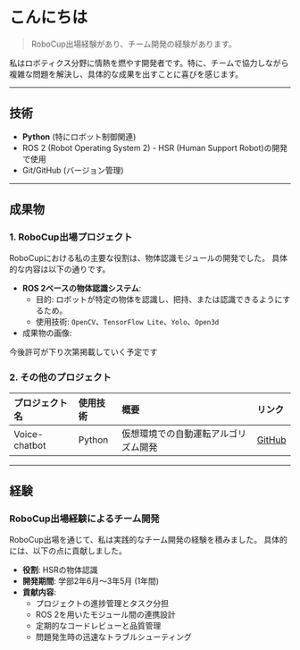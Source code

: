 # こんにちは

> RoboCup出場経験があり、チーム開発の経験があります。

私はロボティクス分野に情熱を燃やす開発者です。特に、チームで協力しながら複雑な問題を解決し、具体的な成果を出すことに喜びを感じます。

---

## 技術



* **Python** (特にロボット制御関連)
* ROS 2 (Robot Operating System 2) - HSR (Human Support Robot)の開発で使用
* Git/GitHub (バージョン管理)

---

## 成果物

### 1. RoboCup出場プロジェクト

RoboCupにおける私の主要な役割は、物体認識モジュールの開発でした。
具体的な内容は以下の通りです。

* **ROS 2ベースの物体認識システム**:
    * 目的: ロボットが特定の物体を認識し、把持、または認識できるようにするため。
    * 使用技術: `OpenCV`、`TensorFlow Lite`、`Yolo`、`Open3d`
* 成果物の画像:

今後許可が下り次第掲載していく予定です

### 2. その他のプロジェクト

| プロジェクト名       | 使用技術      | 概要                                         | リンク                                       |
| :------------------- | :------------ | :------------------------------------------- | :------------------------------------------- |
| Voice-chatbot | Python | 仮想環境での自動運転アルゴリズム開発         | [GitHub](https://github.com/dev-ryu-lea/voice-chatbot)   |

---

## 経験

### RoboCup出場経験によるチーム開発

RoboCup出場を通じて、私は実践的なチーム開発の経験を積みました。
具体的には、以下の点に貢献しました。

* **役割**: HSRの物体認識
* **開発期間**: 学部2年6月～3年5月 (1年間)
* **貢献内容**:
    * プロジェクトの進捗管理とタスク分担
    * ROS 2を用いたモジュール間の連携設計
    * 定期的なコードレビューと品質管理
    * 問題発生時の迅速なトラブルシューティング
